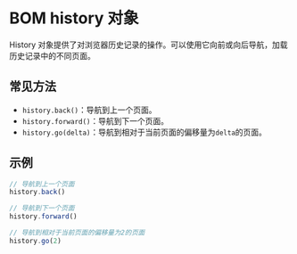 # BOM history 对象

History 对象提供了对浏览器历史记录的操作。可以使用它向前或向后导航，加载历史记录中的不同页面。

## 常见方法

- `history.back()`：导航到上一个页面。
- `history.forward()`：导航到下一个页面。
- `history.go(delta)`：导航到相对于当前页面的偏移量为`delta`的页面。

## 示例

```javascript
// 导航到上一个页面
history.back()

// 导航到下一个页面
history.forward()

// 导航到相对于当前页面的偏移量为2的页面
history.go(2)
```
